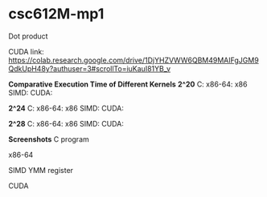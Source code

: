 # csc612M-mp1
Dot product

CUDA link: https://colab.research.google.com/drive/1DjYHZVWW6QBM49MAIFgJGM9QdkUpH48y?authuser=3#scrollTo=iuKauI81YB_v

**Comparative Execution Time of Different Kernels**
**2^20**
C:
x86-64: 
x86 SIMD:
CUDA:

**2^24**
C:
x86-64: 
x86 SIMD:
CUDA:

**2^28**
C:
x86-64: 
x86 SIMD:
CUDA:

**Screenshots**
C program

x86-64

SIMD YMM register

CUDA



